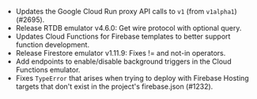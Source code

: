 - Updates the Google Cloud Run proxy API calls to `v1` (from `v1alpha1`) (#2695).
- Release RTDB emulator v4.6.0: Get wire protocol with optional query.
- Updates Cloud Functions for Firebase templates to better support function development.
- Release Firestore emulator v1.11.9: Fixes != and not-in operators.
- Add endpoints to enable/disable background triggers in the Cloud Functions emulator.
- Fixes `TypeError` that arises when trying to deploy with Firebase Hosting targets that don't exist in the project's firebase.json (#1232).
